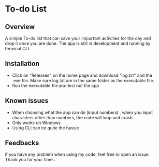 # To-do List
## Overview
A simple To-do list that can save your important activities for the day and drop it once you are done. The app is still in development and running by terminal CLI.

## Installation
* Click on "Releases" on the home page and download "log.txt" and the .exe file. Make sure log.txt are in the same folder as the executable file.
* Run the executable file and test out the app

## Known issues
* When choosing what the app can do (input numbers) , when you input characters other than numbers, the code will loop and crash.
* Only works on Windows
* Using CLI can be quite the hassle

## Feedbacks
if you have any problem when using my code, feel free to open an issue.
Thank you for your time...
